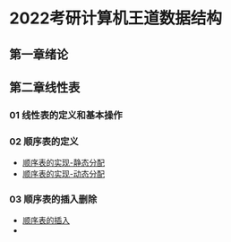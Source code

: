 # 2022考研计算机王道数据结构
## 第一章绪论
## 第二章线性表
### 01 线性表的定义和基本操作
### 02 顺序表的定义
- [顺序表的实现-静态分配](https://github.com/Nyahua/ds-learning/blob/main/wangdao_data-structure/wangdao/020201-static_allocation.cpp)
- [顺序表的实现-动态分配](https://github.com/Nyahua/ds-learning/blob/main/wangdao_data-structure/wangdao/020202-dynamic_allocation.cpp)
### 03 顺序表的插入删除
- [ 顺序表的插入](https://github.com/Nyahua/ds-learning/blob/main/wangdao_data-structure/wangdao/020301-SeqList-Insert.cpp)
- []()
